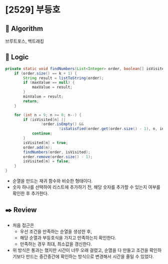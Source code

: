 # [2529] 부등호

## :pushpin: **Algorithm**

브루트포스, 백트래킹

## :round_pushpin: **Logic**

```java
private static void findNumbers(List<Integer> order, boolean[] isVisited) {
    if (order.size() == k + 1) {
        String result = listToString(order);
        if (maxValue == null) {
            maxValue = result;
        }
        minValue = result;
        return;
    }

    for (int n = 9; n >= 0; n--) {
        if (isVisited[n] ||
                !order.isEmpty() &&
                        !isSatisfied(order.get(order.size() - 1), n, inequalitySign.charAt(order.size() - 1))) {
            continue;
        }
        isVisited[n] = true;
        order.add(n);
        findNumbers(order, isVisited);
        order.remove(order.size() - 1);
        isVisited[n] = false;
    }
}
```

- 순열을 만드는 재귀 함수와 비슷한 형태이다.
- 숫자 하나를 선택하여 리스트에 추가하기 전, 해당 숫자를 추가할 수 있는지 여부를 확인한 후 추가한다.

## :black_nib: **Review**
- 처음 접근은 
  - 우선 조건을 만족하는 순열을 생성한 후, 
  - 해당 순열과 부등호식을 가지고 만족하는지 확인한다.
  - 만족하는 경우 최대, 최소값을 갱신한다.
- 위 방식은 통과는 했지만 시간이 너무 오래 걸렸고, 순열을 다 만들고 조건을 확인하기보다 만드는 중간중간에 확인하는 방식으로 변경해서 시간을 줄일 수 있었다.